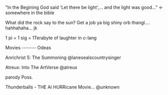 "In the Begining God said 'Let there be light',... and the light was good..." <-somewhere in the bible

What did the rock say to the sun? Get a job ya big shiny orb thangl.... hahhahaha... jk

1 pi = 1 sig = 1Terabyte of laughter in c-lang

Movies ------- Odeas

Anrichrist 5: The Summoning @lanesealscountrysinger

Atreux: Into The ArtVerse @atreux

parody Poss.

Thunderballs - THE Ai HURRicane Movie... @unknown
